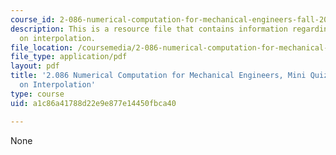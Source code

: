 ```yaml
---
course_id: 2-086-numerical-computation-for-mechanical-engineers-fall-2014
description: This is a resource file that contains information regarding nutshell
  on interpolation.
file_location: /coursemedia/2-086-numerical-computation-for-mechanical-engineers-fall-2014/a1c86a41788d22e9e877e14450fbca40_MIT2_086F14_MiniQuiz1.pdf
file_type: application/pdf
layout: pdf
title: '2.086 Numerical Computation for Mechanical Engineers, Mini Quiz 1: Nutshell
  on Interpolation'
type: course
uid: a1c86a41788d22e9e877e14450fbca40

---
```

None